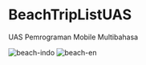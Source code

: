 # BeachTripListUAS
UAS Pemrograman Mobile Multibahasa



![beach-indo](https://user-images.githubusercontent.com/95595072/148643841-73941f17-e827-4c30-9ae3-330a8cee564a.gif)
![beach-en](https://user-images.githubusercontent.com/95595072/148643845-727c1583-9e33-46d2-804d-add6fa0605e1.gif)

